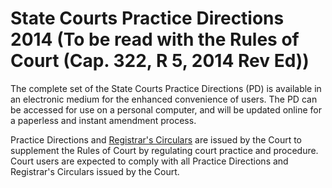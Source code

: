 # State Courts Practice Directions 2014 (To be read with the Rules of Court (Cap. 322, R 5, 2014 Rev Ed))

The complete set of the State Courts Practice Directions (PD) is available in an electronic medium for the enhanced convenience of users. The PD can be accessed for use on a personal computer, and will be updated online for a paperless and instant amendment process. 

Practice Directions and [Registrar's Circulars](https://www.statecourts.gov.sg/Lawyer/Pages/RegistrarsCirculars.aspx) are issued by the Court to supplement the Rules of Court by regulating court practice and procedure. Court users are expected to comply with all Practice Directions and Registrar's Circulars issued by the Court.

